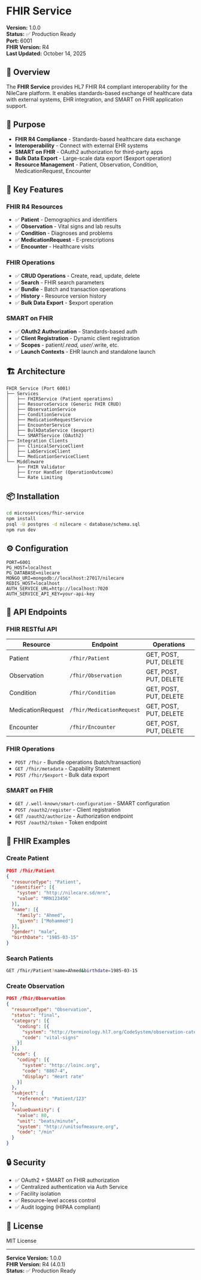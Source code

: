 # FHIR Service

**Version:** 1.0.0  
**Status:** ✅ Production Ready  
**Port:** 6001  
**FHIR Version:** R4  
**Last Updated:** October 14, 2025

## 🏥 Overview

The **FHIR Service** provides HL7 FHIR R4 compliant interoperability for the NileCare platform. It enables standards-based exchange of healthcare data with external systems, EHR integration, and SMART on FHIR application support.

## 🎯 Purpose

- **FHIR R4 Compliance** - Standards-based healthcare data exchange
- **Interoperability** - Connect with external EHR systems
- **SMART on FHIR** - OAuth2 authorization for third-party apps
- **Bulk Data Export** - Large-scale data export ($export operation)
- **Resource Management** - Patient, Observation, Condition, MedicationRequest, Encounter

## 🚀 Key Features

### FHIR R4 Resources
- ✅ **Patient** - Demographics and identifiers
- ✅ **Observation** - Vital signs and lab results
- ✅ **Condition** - Diagnoses and problems
- ✅ **MedicationRequest** - E-prescriptions
- ✅ **Encounter** - Healthcare visits

### FHIR Operations
- ✅ **CRUD Operations** - Create, read, update, delete
- ✅ **Search** - FHIR search parameters
- ✅ **Bundle** - Batch and transaction operations
- ✅ **History** - Resource version history
- ✅ **Bulk Data Export** - $export operation

### SMART on FHIR
- ✅ **OAuth2 Authorization** - Standards-based auth
- ✅ **Client Registration** - Dynamic client registration
- ✅ **Scopes** - patient/*.read, user/*.write, etc.
- ✅ **Launch Contexts** - EHR launch and standalone launch

## 🏗 Architecture

```
FHIR Service (Port 6001)
├── Services
│   ├── FHIRService (Patient operations)
│   ├── ResourceService (Generic FHIR CRUD)
│   ├── ObservationService
│   ├── ConditionService
│   ├── MedicationRequestService
│   ├── EncounterService
│   ├── BulkDataService ($export)
│   └── SMARTService (OAuth2)
├── Integration Clients
│   ├── ClinicalServiceClient
│   ├── LabServiceClient
│   └── MedicationServiceClient
└── Middleware
    ├── FHIR Validator
    ├── Error Handler (OperationOutcome)
    └── Rate Limiting
```

## 📦 Installation

```bash
cd microservices/fhir-service
npm install
psql -U postgres -d nilecare < database/schema.sql
npm run dev
```

## ⚙️ Configuration

```env
PORT=6001
PG_HOST=localhost
PG_DATABASE=nilecare
MONGO_URI=mongodb://localhost:27017/nilecare
REDIS_HOST=localhost
AUTH_SERVICE_URL=http://localhost:7020
AUTH_SERVICE_API_KEY=your-api-key
```

## 🔑 API Endpoints

### FHIR RESTful API

| Resource | Endpoint | Operations |
|----------|----------|-----------|
| Patient | `/fhir/Patient` | GET, POST, PUT, DELETE |
| Observation | `/fhir/Observation` | GET, POST, PUT, DELETE |
| Condition | `/fhir/Condition` | GET, POST, PUT, DELETE |
| MedicationRequest | `/fhir/MedicationRequest` | GET, POST, PUT, DELETE |
| Encounter | `/fhir/Encounter` | GET, POST, PUT, DELETE |

### FHIR Operations

- `POST /fhir` - Bundle operations (batch/transaction)
- `GET /fhir/metadata` - Capability Statement
- `POST /fhir/$export` - Bulk data export

### SMART on FHIR

- `GET /.well-known/smart-configuration` - SMART configuration
- `POST /oauth2/register` - Client registration
- `GET /oauth2/authorize` - Authorization endpoint
- `POST /oauth2/token` - Token endpoint

## 📝 FHIR Examples

### Create Patient

```json
POST /fhir/Patient
{
  "resourceType": "Patient",
  "identifier": [{
    "system": "http://nilecare.sd/mrn",
    "value": "MRN123456"
  }],
  "name": [{
    "family": "Ahmed",
    "given": ["Mohammed"]
  }],
  "gender": "male",
  "birthDate": "1985-03-15"
}
```

### Search Patients

```bash
GET /fhir/Patient?name=Ahmed&birthdate=1985-03-15
```

### Create Observation

```json
POST /fhir/Observation
{
  "resourceType": "Observation",
  "status": "final",
  "category": [{
    "coding": [{
      "system": "http://terminology.hl7.org/CodeSystem/observation-category",
      "code": "vital-signs"
    }]
  }],
  "code": {
    "coding": [{
      "system": "http://loinc.org",
      "code": "8867-4",
      "display": "Heart rate"
    }]
  },
  "subject": {
    "reference": "Patient/123"
  },
  "valueQuantity": {
    "value": 80,
    "unit": "beats/minute",
    "system": "http://unitsofmeasure.org",
    "code": "/min"
  }
}
```

## 🔒 Security

- ✅ OAuth2 + SMART on FHIR authorization
- ✅ Centralized authentication via Auth Service
- ✅ Facility isolation
- ✅ Resource-level access control
- ✅ Audit logging (HIPAA compliant)

## 📄 License

MIT License

---

**Service Version:** 1.0.0  
**FHIR Version:** R4 (4.0.1)  
**Status:** ✅ Production Ready

